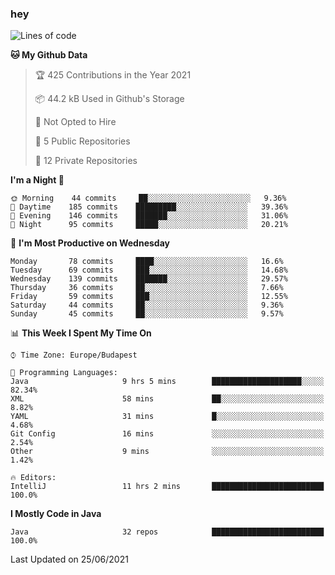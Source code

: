 ### hey

<!--START_SECTION:waka-->
![Lines of code](https://img.shields.io/badge/From%20Hello%20World%20I%27ve%20Written-48132%20lines%20of%20code-blue)

**🐱 My Github Data** 

> 🏆 425 Contributions in the Year 2021
 > 
> 📦 44.2 kB Used in Github's Storage 
 > 
> 🚫 Not Opted to Hire
 > 
> 📜 5 Public Repositories 
 > 
> 🔑 12 Private Repositories  
 > 
**I'm a Night 🦉** 

```text
🌞 Morning    44 commits     ██░░░░░░░░░░░░░░░░░░░░░░░   9.36% 
🌆 Daytime    185 commits    █████████░░░░░░░░░░░░░░░░   39.36% 
🌃 Evening    146 commits    ███████░░░░░░░░░░░░░░░░░░   31.06% 
🌙 Night      95 commits     █████░░░░░░░░░░░░░░░░░░░░   20.21%

```
📅 **I'm Most Productive on Wednesday** 

```text
Monday       78 commits     ████░░░░░░░░░░░░░░░░░░░░░   16.6% 
Tuesday      69 commits     ███░░░░░░░░░░░░░░░░░░░░░░   14.68% 
Wednesday    139 commits    ███████░░░░░░░░░░░░░░░░░░   29.57% 
Thursday     36 commits     ██░░░░░░░░░░░░░░░░░░░░░░░   7.66% 
Friday       59 commits     ███░░░░░░░░░░░░░░░░░░░░░░   12.55% 
Saturday     44 commits     ██░░░░░░░░░░░░░░░░░░░░░░░   9.36% 
Sunday       45 commits     ██░░░░░░░░░░░░░░░░░░░░░░░   9.57%

```


📊 **This Week I Spent My Time On** 

```text
⌚︎ Time Zone: Europe/Budapest

💬 Programming Languages: 
Java                     9 hrs 5 mins        ████████████████████░░░░░   82.34% 
XML                      58 mins             ██░░░░░░░░░░░░░░░░░░░░░░░   8.82% 
YAML                     31 mins             █░░░░░░░░░░░░░░░░░░░░░░░░   4.68% 
Git Config               16 mins             ░░░░░░░░░░░░░░░░░░░░░░░░░   2.54% 
Other                    9 mins              ░░░░░░░░░░░░░░░░░░░░░░░░░   1.42%

🔥 Editors: 
IntelliJ                 11 hrs 2 mins       █████████████████████████   100.0%

```

**I Mostly Code in Java** 

```text
Java                     32 repos            █████████████████████████   100.0%

```



 Last Updated on 25/06/2021
<!--END_SECTION:waka-->

